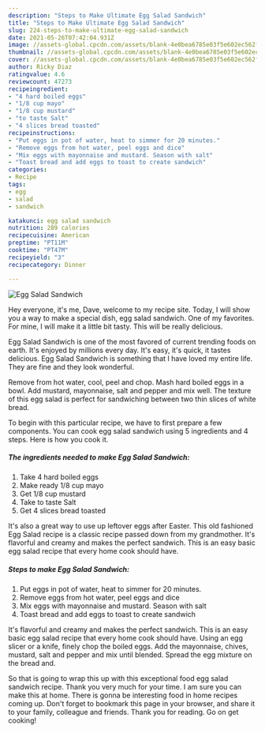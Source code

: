 ```yaml
---
description: "Steps to Make Ultimate Egg Salad Sandwich"
title: "Steps to Make Ultimate Egg Salad Sandwich"
slug: 224-steps-to-make-ultimate-egg-salad-sandwich
date: 2021-05-26T07:42:04.931Z
image: //assets-global.cpcdn.com/assets/blank-4e0bea6785e03f5e602ec562f230caae08da540cada707380b4fe1bbebba43da.png
thumbnail: //assets-global.cpcdn.com/assets/blank-4e0bea6785e03f5e602ec562f230caae08da540cada707380b4fe1bbebba43da.png
cover: //assets-global.cpcdn.com/assets/blank-4e0bea6785e03f5e602ec562f230caae08da540cada707380b4fe1bbebba43da.png
author: Ricky Diaz
ratingvalue: 4.6
reviewcount: 47273
recipeingredient:
- "4 hard boiled eggs"
- "1/8 cup mayo"
- "1/8 cup mustard"
- "to taste Salt"
- "4 slices bread toasted"
recipeinstructions:
- "Put eggs in pot of water, heat to simmer for 20 minutes."
- "Remove eggs from hot water, peel eggs and dice"
- "Mix eggs with mayonnaise and mustard. Season with salt"
- "Toast bread and add eggs to toast to create sandwich"
categories:
- Recipe
tags:
- egg
- salad
- sandwich

katakunci: egg salad sandwich 
nutrition: 289 calories
recipecuisine: American
preptime: "PT11M"
cooktime: "PT47M"
recipeyield: "3"
recipecategory: Dinner

---
```



![Egg Salad Sandwich](//assets-global.cpcdn.com/assets/blank-4e0bea6785e03f5e602ec562f230caae08da540cada707380b4fe1bbebba43da.png)

Hey everyone, it's me, Dave, welcome to my recipe site. Today, I will show you a way to make a special dish, egg salad sandwich. One of my favorites. For mine, I will make it a little bit tasty. This will be really delicious.

Egg Salad Sandwich is one of the most favored of current trending foods on earth. It's enjoyed by millions every day. It's easy, it's quick, it tastes delicious. Egg Salad Sandwich is something that I have loved my entire life. They are fine and they look wonderful.

Remove from hot water, cool, peel and chop. Mash hard boiled eggs in a bowl. Add mustard, mayonnaise, salt and pepper and mix well. The texture of this egg salad is perfect for sandwiching between two thin slices of white bread.


To begin with this particular recipe, we have to first prepare a few components. You can cook egg salad sandwich using 5 ingredients and 4 steps. Here is how you cook it.

<!--inarticleads1-->

##### The ingredients needed to make Egg Salad Sandwich:

1. Take 4 hard boiled eggs
1. Make ready 1/8 cup mayo
1. Get 1/8 cup mustard
1. Take to taste Salt
1. Get 4 slices bread toasted


It&#39;s also a great way to use up leftover eggs after Easter. This old fashioned Egg Salad recipe is a classic recipe passed down from my grandmother. It&#39;s flavorful and creamy and makes the perfect sandwich. This is an easy basic egg salad recipe that every home cook should have. 

<!--inarticleads2-->

##### Steps to make Egg Salad Sandwich:

1. Put eggs in pot of water, heat to simmer for 20 minutes.
1. Remove eggs from hot water, peel eggs and dice
1. Mix eggs with mayonnaise and mustard. Season with salt
1. Toast bread and add eggs to toast to create sandwich


It&#39;s flavorful and creamy and makes the perfect sandwich. This is an easy basic egg salad recipe that every home cook should have. Using an egg slicer or a knife, finely chop the boiled eggs. Add the mayonnaise, chives, mustard, salt and pepper and mix until blended. Spread the egg mixture on the bread and. 

So that is going to wrap this up with this exceptional food egg salad sandwich recipe. Thank you very much for your time. I am sure you can make this at home. There is gonna be interesting food in home recipes coming up. Don't forget to bookmark this page in your browser, and share it to your family, colleague and friends. Thank you for reading. Go on get cooking!
